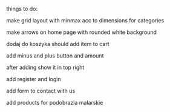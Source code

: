 things to do:

make grid layout with minmax acc to dimensions for categories

make arrows on home page with rounded white background

dodaj do koszyka should add item to cart

add minus and plus button and amount

after adding show it in top right

add register and login

add form to contact with us

add products for podobrazia malarskie
